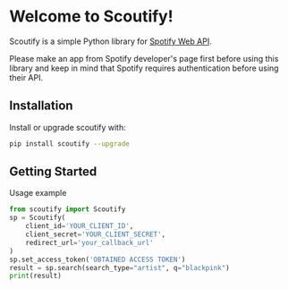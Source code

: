 # Welcome to Scoutify!

Scoutify is a simple Python library for [Spotify Web API](https://developer.spotify.com/documentation/web-api/).

Please make an app from Spotify developer's page first before using this library
and keep in mind that Spotify requires authentication before using their API.

## Installation

Install or upgrade scoutify with:
```bash
pip install scoutify --upgrade
```

## Getting Started
Usage example

```python
from scoutify import Scoutify
sp = Scoutify(
    client_id='YOUR_CLIENT_ID',
    client_secret='YOUR_CLIENT_SECRET',
    redirect_url='your_callback_url'
)
sp.set_access_token('OBTAINED ACCESS TOKEN')
result = sp.search(search_type="artist", q="blackpink")
print(result)
```


